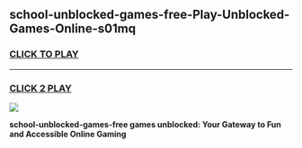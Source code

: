 
## school-unblocked-games-free-Play-Unblocked-Games-Online-s01mq
<h3>
<a href="https://premium76.site?title=school-unblocked-games-free&ref=24A">CLICK TO PLAY</a></h3>
<hr>

<h3>
<a href="https://premium76.site?title=school-unblocked-games-free&ref=24A">CLICK 2 PLAY</a>
  
</h3>

<a href="https://premium76.site?title=school-unblocked-games-free&ref=24A"><img src="https://clearcache.store/games.png"></a>


**school-unblocked-games-free games unblocked: Your Gateway to Fun and Accessible Online Gaming**
